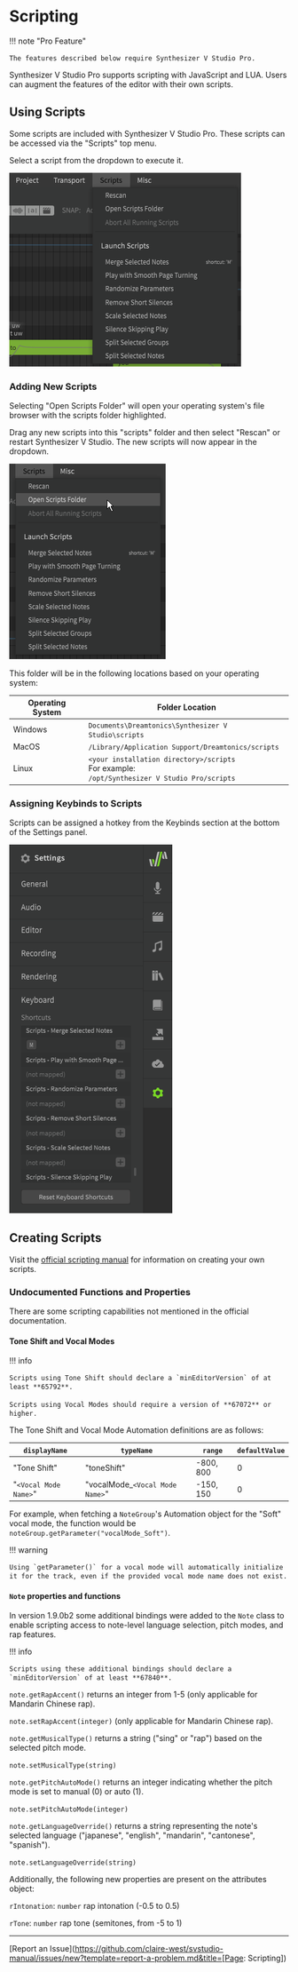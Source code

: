 # Scripting

!!! note "Pro Feature"

    The features described below require Synthesizer V Studio Pro.

Synthesizer V Studio Pro supports scripting with JavaScript and LUA. Users can augment the features of the editor with their own scripts.

## Using Scripts

Some scripts are included with Synthesizer V Studio Pro. These scripts can be accessed via the "Scripts" top menu.

Select a script from the dropdown to execute it.

![Scripts Dropdown](../img/advanced/scripts.png)

### Adding New Scripts

Selecting "Open Scripts Folder" will open your operating system's file browser with the scripts folder highlighted.

Drag any new scripts into this "scripts" folder and then select "Rescan" or restart Synthesizer V Studio. The new scripts will now appear in the dropdown.

![Scripts Folder](../img/advanced/scripts-open-folder.png)

This folder will be in the following locations based on your operating system:

|Operating System|Folder Location|
|---|---|
|Windows|`Documents\Dreamtonics\Synthesizer V Studio\scripts`|
|MacOS|`/Library/Application Support/Dreamtonics/scripts`|
|Linux|`<your installation directory>/scripts`<br/>For example:<br/>`/opt/Synthesizer V Studio Pro/scripts`|

### Assigning Keybinds to Scripts

Scripts can be assigned a hotkey from the Keybinds section at the bottom of the Settings panel.

![Assigning Hotkeys to Scripts](../img/advanced/scripts-keybind.png)

## Creating Scripts

Visit the [official scripting manual](https://resource.dreamtonics.com/scripting/) for information on creating your own scripts.

### Undocumented Functions and Properties

There are some scripting capabilities not mentioned in the official documentation.

#### Tone Shift and Vocal Modes

!!! info

    Scripts using Tone Shift should declare a `minEditorVersion` of at least **65792**.

    Scripts using Vocal Modes should require a version of **67072** or higher.

The Tone Shift and Vocal Mode Automation definitions are as follows:

|`displayName`|`typeName`|`range`|`defaultValue`|
|---|---|---|---|
|"Tone Shift"|"toneShift"|-800, 800|0|
|"`<Vocal Mode Name>`"|"vocalMode_`<Vocal Mode Name>`"|-150, 150|0|

For example, when fetching a `NoteGroup`'s Automation object for the "Soft" vocal mode, the function would be `noteGroup.getParameter("vocalMode_Soft")`.

!!! warning

    Using `getParameter()` for a vocal mode will automatically initialize it for the track, even if the provided vocal mode name does not exist.

#### `Note` properties and functions

In version 1.9.0b2 some additional bindings were added to the `Note` class to enable scripting access to note-level language selection, pitch modes, and rap features.

!!! info

    Scripts using these additional bindings should declare a `minEditorVersion` of at least **67840**.

`note.getRapAccent()` returns an integer from 1-5 (only applicable for Mandarin Chinese rap).

`note.setRapAccent(integer)` (only applicable for Mandarin Chinese rap).

`note.getMusicalType()` returns a string ("sing" or "rap") based on the selected pitch mode.

`note.setMusicalType(string)`

`note.getPitchAutoMode()` returns an integer indicating whether the pitch mode is set to manual (0) or auto (1).

`note.setPitchAutoMode(integer)`

`note.getLanguageOverride()` returns a string representing the note's selected language ("japanese", "english", "mandarin", "cantonese", "spanish").

`note.setLanguageOverride(string)`


Additionally, the following new properties are present on the attributes object:

`rIntonation`: `number` rap intonation (-0.5 to 0.5)

`rTone`: `number` rap tone (semitones, from -5 to 1)

---

[Report an Issue](https://github.com/claire-west/svstudio-manual/issues/new?template=report-a-problem.md&title=[Page: Scripting])